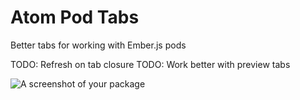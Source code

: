 # Atom Pod Tabs

Better tabs for working with Ember.js pods

TODO: Refresh on tab closure
TODO: Work better with preview tabs


![A screenshot of your package](https://f.cloud.github.com/assets/69169/2290250/c35d867a-a017-11e3-86be-cd7c5bf3ff9b.gif)

